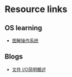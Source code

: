 # Resource links

## OS learning

+ [图解操作系统](https://xiaolincoding.com/os/)

## Blogs

+ [文件 I/O简明概述](https://spongecaptain.cool/SimpleClearFileIO/)
